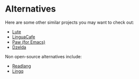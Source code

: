 # Alternatives

Here are some other similar projects you may want to check out:
- [Lute](https://github.com/LuteOrg/lute-v3)
- [LinguaCafe](https://github.com/simjanos-dev/LinguaCafe)
- [Paw (for Emacs)](https://github.com/chenyanming/paw)
- [Dzelda](https://dzelda.com/home)

Non open-source alternatives include:
- [Readlang](https://readlang.com/)
- [Lingq](https://www.lingq.com/en/)
